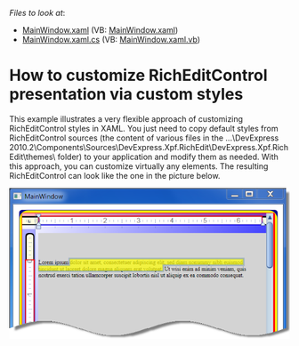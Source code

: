 <!-- default file list -->
*Files to look at*:

* [MainWindow.xaml](./CS/MainWindow.xaml) (VB: [MainWindow.xaml](./VB/MainWindow.xaml))
* [MainWindow.xaml.cs](./CS/MainWindow.xaml.cs) (VB: [MainWindow.xaml.vb](./VB/MainWindow.xaml.vb))
<!-- default file list end -->
# How to customize RichEditControl presentation via custom styles


<p>This example illustrates a very flexible approach of customizing RichEditControl styles in XAML. You just need to copy default styles from RichEditControl sources (the content of various files in the ...\DevExpress 2010.2\Components\Sources\DevExpress.Xpf.RichEdit\DevExpress.Xpf.RichEdit\themes\ folder) to your application and modify them as needed. With this approach, you can customize virtually any elements. The resulting RichEditControl can look like the one in the picture below.</p><p><img src="https://raw.githubusercontent.com/DevExpress-Examples/how-to-customize-richeditcontrol-presentation-via-custom-styles-e3481/10.2.5+/media/ef09533b-d123-48b1-8288-58e0fff8425d.png"></p>

<br/>


